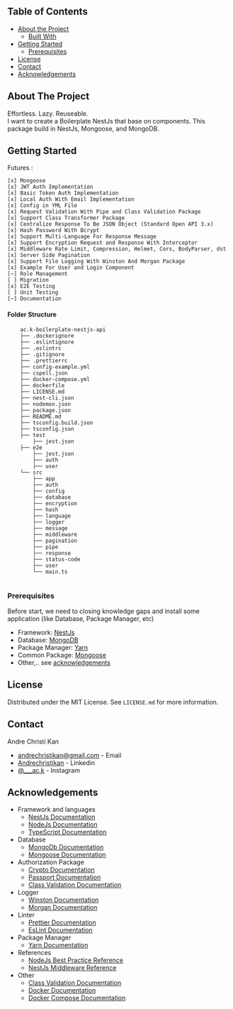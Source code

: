 <!-- TABLE OF CONTENTS -->
## Table of Contents

* [About the Project](#about-the-project)
  * [Built With](#built-with)
* [Getting Started](#getting-started)
  * [Prerequisites](#prerequisites)
* [License](#license)
* [Contact](#contact)
* [Acknowledgements](#acknowledgements)


<!-- ABOUT THE PROJECT -->
## About The Project

Effortless. Lazy. Reuseable. <br>
I want to create a Boilerplate NestJs that base on components.
This package build in NestJs, Mongoose, and MongoDB. 

<!-- GETTING STARTED -->
## Getting Started

Futures :
```
[x] Mongoose
[x] JWT Auth Implementation
[x] Basic Token Auth Implementation
[x] Local Auth With Email Implementation
[x] Config in YML File
[x] Request Validation With Pipe and Class Validation Package
[x] Support Class Transformer Package
[x] Centralize Response To Be JSON Object (Standard Open API 3.x)
[x] Hash Password With Bcrypt
[x] Support Multi-Language For Response Message
[x] Support Encryption Request and Response With Interceptor
[x] Middleware Rate Limit, Compression, Helmet, Cors, BodyParser, dst
[x] Server Side Pagination
[x] Support File Logging With Winston And Morgan Package
[x] Example For User and Login Component
[~] Role Management
[ ] Migration
[x] E2E Testing
[ ] Unit Testing
[~] Documentation
```

#### Folder Structure

```
	ac.k-boilerplate-nestjs-api
	├── .dockerignore
	├── .eslintignore
	├── .eslintrc
	├── .gitignore
	├── .prettierrc 
	├── config-example.yml
	├── cspell.json
	├── docker-compose.yml 
	├── dockerfile 
	├── LICENSE.md
	├── nest-cli.json
	├── nodemon.json
	├── package.json
	├── README.md
	├── tsconfig.build.json
	├── tsconfig.json
	├── test
		├── jest.json
	├── e2e
		├── jest.json
		├── auth
		├── user
	└── src
		├── app
		├── auth
		├── config
		├── database
		├── encryption
		├── hash
		├── language
		├── logger
		├── message
		├── middleware
		├── pagination
		├── pipe
		├── response
		├── status-code
		├── user
		└── main.ts
		 
```

### Prerequisites

Before start, we need to closing knowledge gaps and install some application (like Database, Package Manager, etc) 
* Framework: [NestJs](#acknowledgements)
* Database: [MongoDB](#acknowledgements)
* Package Manager: [Yarn](#acknowledgements)
* Common Package: [Mongoose](#acknowledgements)
* Other,.. see [acknowledgements](#acknowledgements)


<!-- LICENSE -->
## License

Distributed under the MIT License. See `LICENSE.md` for more information.


<!-- CONTACT -->
## Contact

Andre Christi Kan 
* [andrechristikan@gmail.com](author-email) - Email
* [Andrechristikan](author-linkedin) - Linkedin
* [@___ac.k](author-instagram) - Instagram


<!-- ACKNOWLEDGEMENTS -->
## Acknowledgements
* Framework and languages
  * [NestJs Documentation](https://docs.nestjs.com)
  * [NodeJs Documentation](https://nodejs.org/en/docs)
  * [TypeScript Documentation](https://www.typescriptlang.org/docs)
* Database
  * [MongoDb Documentation](https://docs.mongodb.com/manual)
  * [Mongoose Documentation](https://mongoosejs.com/docs/guide.html)
* Authorization Package
  * [Crypto Documentation](https://cryptojs.gitbook.io/docs/)
  * [Passport Documentation](https://github.com/jaredhanson/passport)
  * [Class Validation Documentation](https://github.com/typestack/class-validator#readme) 
* Logger
  * [Winston Documentation](https://github.com/winstonjs/winston)
  * [Morgan Documentation](https://github.com/expressjs/morgan)
* Linter
  * [Prettier Documentation](https://prettier.io/docs/en/index.html)
  * [EsLint Documentation](https://eslint.org/docs/user-guide/getting-started)
* Package Manager
  * [Yarn Documentation](https://yarnpkg.com/getting-started)
* References
  * [NodeJs Best Practice Reference](https://github.com/goldbergyoni/nodebestpractices)
  * [NestJs Middleware Reference](https://github.com/wbhob/nest-middlewares)
* Other
  * [Class Validation Documentation](https://github.com/typestack/class-validator#readme) 
  * [Docker Documentation](https://docs.docker.com/)
  * [Docker Compose Documentation](https://docs.docker.com/compose/)



[project-url]: https://github.com/andrechristikan/ac.k
[project-docs]: https://github.com/andrechristikan/ac.k
[project-issues]: https://github.com/andrechristikan/ac.k/issues/
[author-email]: mailto:andrechristikan@gmail.com
[author-linkedin]: https://id.linkedin.com/in/andrechristikan
[author-instagram]: https://www.instagram.com/___ac.k/